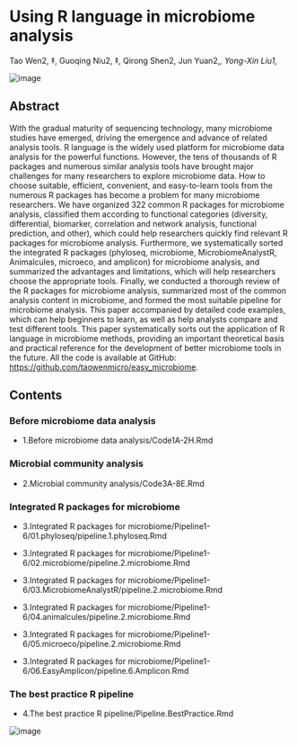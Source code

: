 # Using R language in microbiome analysis

Tao Wen2, ‡, Guoqing Niu2, ‡, Qirong Shen2, Jun Yuan2,*, Yong-Xin Liu1,*

![image](https://mmbiz.qpic.cn/sz_mmbiz_png/wJzLDA3fppgjQPicnHaox4pia3IzjBQYkzmaFvFqW5pUaS2OJ7zJaORgu5AswKvw8OxQicSEFQLHZS9sJU8iaveXHg/640?wx_fmt=png&wxfrom=5&wx_lazy=1&wx_co=1)


## Abstract

With the gradual maturity of sequencing technology, many microbiome studies have emerged, driving the emergence and advance of related analysis tools. R language is the widely used platform for microbiome data analysis for the powerful functions. However, the tens of thousands of R packages and numerous similar analysis tools have brought major challenges for many researchers to explore microbiome data. How to choose suitable, efficient, convenient, and easy-to-learn tools from the numerous R packages has become a problem for many microbiome researchers. We have organized 322 common R packages for microbiome analysis, classified them according to functional categories (diversity, differential, biomarker, correlation and network analysis, functional prediction, and other), which could help researchers quickly find relevant R packages for microbiome analysis. Furthermore, we systematically sorted the integrated R packages (phyloseq, microbiome, MicrobiomeAnalystR, Animalcules, microeco, and amplicon) for microbiome analysis, and summarized the advantages and limitations, which will help researchers choose the appropriate tools. Finally, we conducted a thorough review of the R packages for microbiome analysis, summarized most of the common analysis content in microbiome, and formed the most suitable pipeline for microbiome analysis. This paper accompanied by detailed code examples, which can help beginners to learn, as well as help analysts compare and test different tools. This paper systematically sorts out the application of R language in microbiome methods, providing an important theoretical basis and practical reference for the development of better microbiome tools in the future. All the code is available at GitHub: <https://github.com/taowenmicro/easy_microbiome>.


## Contents


### Before microbiome data analysis

- 1.Before microbiome data analysis/Code1A-2H.Rmd

### Microbial community analysis

- 2.Microbial community analysis/Code3A-8E.Rmd

### Integrated R packages for microbiome

- 3.Integrated R packages for microbiome/Pipeline1-6/01.phyloseq/pipeline.1.phyloseq.Rmd

- 3.Integrated R packages for microbiome/Pipeline1-6/02.microbiome/pipeline.2.microbiome.Rmd

- 3.Integrated R packages for microbiome/Pipeline1-6/03.MicrobiomeAnalystR/pipeline.2.microbiome.Rmd

- 3.Integrated R packages for microbiome/Pipeline1-6/04.animalcules/pipeline.2.microbiome.Rmd

- 3.Integrated R packages for microbiome/Pipeline1-6/05.microeco/pipeline.2.microbiome.Rmd

- 3.Integrated R packages for microbiome/Pipeline1-6/06.EasyAmplicon/pipeline.6.Amplicon.Rmd

### The best practice R pipeline

- 4.The best practice R pipeline/Pipeline.BestPractice.Rmd


![image](https://mmbiz.qpic.cn/sz_mmbiz_png/wJzLDA3fppgjQPicnHaox4pia3IzjBQYkzPTia9q1X8rW6gNtBoewG2BvzgAKwHd5x6FrlsaT0WTZ34XFzurtSymg/640?wx_fmt=png&wxfrom=5&wx_lazy=1&wx_co=1)



